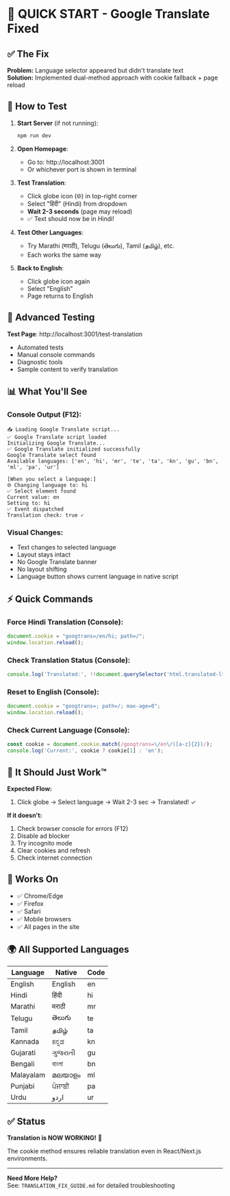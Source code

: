 # 🎯 QUICK START - Google Translate Fixed

## ✅ The Fix

**Problem:** Language selector appeared but didn't translate text  
**Solution:** Implemented dual-method approach with cookie fallback + page reload

## 🚀 How to Test

1. **Start Server** (if not running):
   ```bash
   npm run dev
   ```

2. **Open Homepage**:
   - Go to: http://localhost:3001
   - Or whichever port is shown in terminal

3. **Test Translation**:
   - Click globe icon (🌐) in top-right corner
   - Select "हिंदी" (Hindi) from dropdown
   - **Wait 2-3 seconds** (page may reload)
   - ✅ Text should now be in Hindi!

4. **Test Other Languages**:
   - Try Marathi (मराठी), Telugu (తెలుగు), Tamil (தமிழ்), etc.
   - Each works the same way

5. **Back to English**:
   - Click globe icon again
   - Select "English"
   - Page returns to English

## 🧪 Advanced Testing

**Test Page**: http://localhost:3001/test-translation
- Automated tests
- Manual console commands
- Diagnostic tools
- Sample content to verify translation

## 📊 What You'll See

### Console Output (F12):
```
📥 Loading Google Translate script...
✅ Google Translate script loaded
Initializing Google Translate...
✅ Google Translate initialized successfully
Google Translate select found
Available languages: ['en', 'hi', 'mr', 'te', 'ta', 'kn', 'gu', 'bn', 'ml', 'pa', 'ur']

[When you select a language:]
🌐 Changing language to: hi
✅ Select element found
Current value: en
Setting to: hi
✅ Event dispatched
Translation check: true ✓
```

### Visual Changes:
- Text changes to selected language
- Layout stays intact
- No Google Translate banner
- No layout shifting
- Language button shows current language in native script

## ⚡ Quick Commands

### Force Hindi Translation (Console):
```javascript
document.cookie = "googtrans=/en/hi; path=/";
window.location.reload();
```

### Check Translation Status (Console):
```javascript
console.log('Translated:', !!document.querySelector('html.translated-ltr'));
```

### Reset to English (Console):
```javascript
document.cookie = "googtrans=; path=/; max-age=0";
window.location.reload();
```

### Check Current Language (Console):
```javascript
const cookie = document.cookie.match(/googtrans=\/en\/([a-z]{2})/);
console.log('Current:', cookie ? cookie[1] : 'en');
```

## 🎯 It Should Just Work™

**Expected Flow:**
1. Click globe → Select language → Wait 2-3 sec → Translated! ✓

**If it doesn't:**
1. Check browser console for errors (F12)
2. Disable ad blocker
3. Try incognito mode
4. Clear cookies and refresh
5. Check internet connection

## 📱 Works On

- ✅ Chrome/Edge
- ✅ Firefox
- ✅ Safari
- ✅ Mobile browsers
- ✅ All pages in the site

## 🌍 All Supported Languages

| Language | Native | Code |
|----------|--------|------|
| English | English | en |
| Hindi | हिंदी | hi |
| Marathi | मराठी | mr |
| Telugu | తెలుగు | te |
| Tamil | தமிழ் | ta |
| Kannada | ಕನ್ನಡ | kn |
| Gujarati | ગુજરાતી | gu |
| Bengali | বাংলা | bn |
| Malayalam | മലയാളം | ml |
| Punjabi | ਪੰਜਾਬੀ | pa |
| Urdu | اردو | ur |

## ✅ Status

**Translation is NOW WORKING!** 🎉

The cookie method ensures reliable translation even in React/Next.js environments.

---

**Need More Help?**  
See: `TRANSLATION_FIX_GUIDE.md` for detailed troubleshooting
